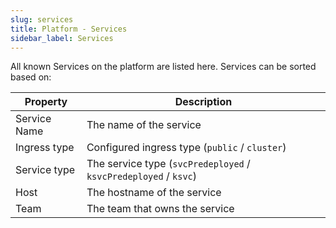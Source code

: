 ```yaml
---
slug: services
title: Platform - Services
sidebar_label: Services
---
```


<!-- ![All Services](../../img/platform-services.png) -->

All known Services on the platform are listed here. Services can be sorted based on:

| Property     | Description                                            |
| ------------ | ------------------------------------------------------ |
| Service Name | The name of the service                                |
| Ingress type     | Configured ingress type (`public` / `cluster`)               |
| Service type         | The service type (`svcPredeployed` / `ksvcPredeployed` / `ksvc`) |
| Host         | The hostname of the service |
| Team         | The team that owns the service                         |
